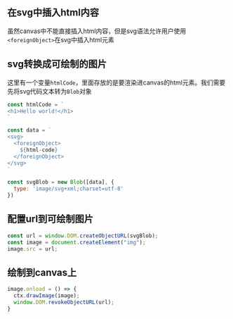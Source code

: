 ## 在svg中插入html内容
虽然canvas中不能直接插入html内容，但是svg语法允许用户使用`<foreignObject>`在svg中插入html元素

## svg转换成可绘制的图片
这里有一个变量`htmlCode`，里面存放的是要渲染进canvas的html元素。我们需要先将svg代码文本转为`Blob`对象
```javascript
const htmlCode = `
<h1>Hello world!</h1>
`

const data = `
<svg>
  <foreignObject>
    ${html-code}
  </foreignObject>
</svg>
`

const svgBlob = new Blob([data], {
  type: 'image/svg+xml;charset=utf-8'
})
```

## 配置url到可绘制图片
```javascript
const url = window.DOM.createObjectURL(svgBlob);
const image = document.createElement("img");
image.src = url;
```

## 绘制到canvas上
```javascript
image.onload = () => {
  ctx.drawImage(image);
  window.DOM.revokeObjectURL(url);
}
```
